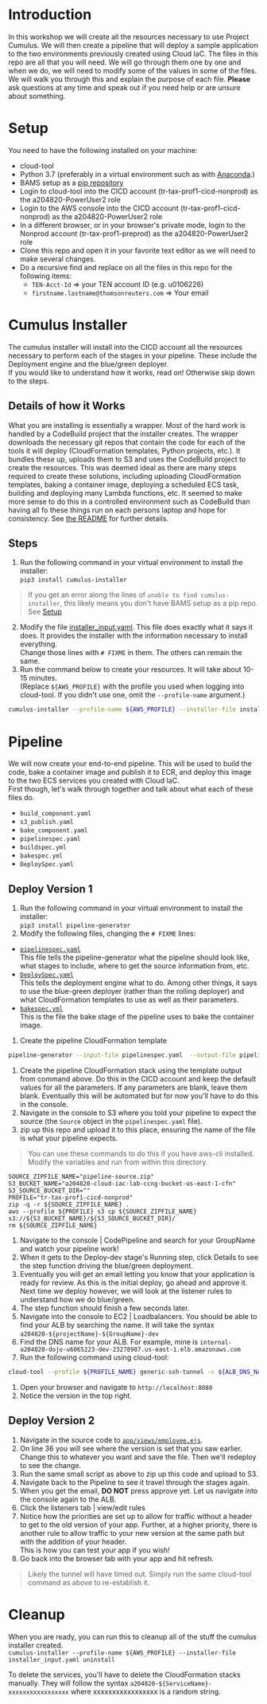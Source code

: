 # Introduction
In this workshop we will create all the resources necessary to use Project Cumulus.  We will then create a pipeline that will deploy a sample application to the two environments previously created using Cloud IaC.  The files in this repo are all that you will need.  We will go through them one by one and when we do, we will need to modify some of the values in some of the files.  We will walk you through this and explain the purpose of each file.  **Please** ask questions at any time and speak out if you need help or are unsure about something.

# Setup
You need to have the following installed on your machine:
* cloud-tool
* Python 3.7 (preferably in a virtual environment such as with [Anaconda](https://www.anaconda.com/distribution/).)
* BAMS setup as a [pip repository](https://thehub.thomsonreuters.com/docs/DOC-2735743)
* Login to cloud-tool into the CICD account (tr-tax-prof1-cicd-nonprod) as the a204820-PowerUser2 role
* Login to the AWS console into the CICD account (tr-tax-prof1-cicd-nonprod) as the a204820-PowerUser2 role
* In a different browser, or in your browser's private mode, login to the Nonprod account (tr-tax-prof1-preprod) as the a204820-PowerUser2 role
* Clone this repo and open it in your favorite text editor as we will need to make several changes.
* Do a recursive find and replace on all the files in this repo for the following items:
  * `TEN-Acct-Id` => your TEN account ID (e.g. u0106226)
  * `firstname.lastname@thomsonreuters.com` => Your email

# Cumulus Installer
The cumulus installer will install into the CICD account all the resources necessary to perform each of the stages in your pipeline.  These include the Deployment engine and the blue/green deployer.  
If you would like to understand how it works, read on!  Otherwise skip down to the steps.

## Details of how it Works
What you are installing is essentially a wrapper.  Most of the hard work is handled by a CodeBuild project that the installer creates.  The wrapper downloads the necessary git repos that contain the code for each of the tools it will deploy (CloudFormation templates, Python projects, etc.).  It bundles these up, uploads them to S3 and uses the CodeBuild project to create the resources.  This was deemed ideal as there are many steps required to create these solutions, including uploading CloudFormation templates, baking a container image, deploying a scheduled ECS task, building and deploying many Lambda functions, etc.  It seemed to make more sense to do this in a controlled environment such as CodeBuild than having all fo these things run on each persons laptop and hope for consistency. See [the README](https://git.sami.int.thomsonreuters.com/project-cumulus/python-cumulus-installer) for further details.

## Steps
1. Run the following command in your virtual environment to install the installer:  
`pip3 install cumulus-installer`  
> If you get an error along the lines of `unable to find cumulus-installer`, this likely means you don't have BAMS setup as a pip repo.  See [Setup](#setup)

2. Modify the file [installer_input.yaml](installer_input.yaml).  This file does exactly what it says it does.  It provides the installer with the information necessary to install everything.  
Change those lines with `# FIXME` in them.  The others can remain the same.
3. Run the command below to create your resources.  It will take about 10-15 minutes.  
(Replace `${AWS_PROFILE}` with the profile you used when logging into cloud-tool.  If you didn't use one, omit the `--profile-name` argument.)  
```sh
cumulus-installer --profile-name ${AWS_PROFILE} --installer-file installer_input.yaml install
```

# Pipeline
We will now create your end-to-end pipeline.  This will be used to build the code, bake a container image and publish it to ECR, and deploy this image to the two ECS services you created with Cloud IaC.  
First though, let's walk through together and talk about what each of these files do.
* `build_component.yaml`
* `s3_publish.yaml`
* `bake_component.yaml`
* `pipelinespec.yaml`
* `buildspec.yml`
* `bakespec.yml`
* `DeploySpec.yaml`


## Deploy Version 1
1. Run the following command in your virtual environment to install the installer:  
`pip3 install pipeline-generator`
1. Modify the following files, changing the `# FIXME` lines:
  * [`pipelinespec.yaml`](pipelinespec.yaml)  
  This file tells the pipeline-generator what the pipeline should look like, what stages to include, where to get the source information from, etc.
  * [`DeploySpec.yaml`](DeploySpec.yaml)  
  This tells the deployment engine what to do.  Among other things, it says to use the blue-green deployer (rather than the rolling deployer) and what CloudFormation templates to use as well as their parameters.
  * [`bakespec.yml`](bakespec.yml)  
  This is the file the bake stage of the pipeline uses to bake the container image.
1. Create the pipeline CloudFormation template  
```sh
pipeline-generator --input-file pipelinespec.yaml  --output-file pipeline-cfn.yaml
```
1. Create the pipeline CloudFormation stack using the template output from command above.  Do this in the CICD account and keep the default values for all the parameters.  If any parameters are blank, leave them blank.  Eventually this will be automated but for now you'll have to do this in the console.  
1. Navigate in the console to S3 where you told your pipeline to expect the source (the `Source` object in the `pipelinespec.yaml` file).
1. zip up this repo and upload it to this place, ensuring the name of the file is what your pipeline expects.
> You can use these commands to do this if you have aws-cli installed.  Modify the variables and run from within this directory.
```shell
SOURCE_ZIPFILE_NAME="pipeline-source.zip"
S3_BUCKET_NAME="a204820-cloud-iac-lab-ccng-bucket-us-east-1-cfn"
S3_SOURCE_BUCKET_DIR=""
PROFILE="tr-tax-prof1-cicd-nonprod"
zip -q -r ${SOURCE_ZIPFILE_NAME} .
aws --profile ${PROFILE} s3 cp ${SOURCE_ZIPFILE_NAME} s3://${S3_BUCKET_NAME}/${S3_SOURCE_BUCKET_DIR}/
rm ${SOURCE_ZIPFILE_NAME}
```

1. Navigate to the console | CodePipeline and search for your GroupName and watch your pipeline work!
1. When it gets to the Deploy-dev stage's Running step, click Details to see the step function driving the blue/green deployment.
1. Eventually you will get an email letting you know that your application is ready for review.  As this is the initial deploy, go ahead and approve it.  Next time we deploy however, we will look at the listener rules to understand how we do blue/green.
1. The step function should finish a few seconds later.
1. Navigate into the console to EC2 | Loadbalancers.  You should be able to find your ALB by searching the name.  It will take the syntax `a204820-${projectName}-${GroupName}-dev`
1. Find the DNS name for your ALB.  For example, mine is `internal-a204820-dojo-u6065223-dev-23278987.us-east-1.elb.amazonaws.com`
1. Run the following command using cloud-tool:  
```sh
cloud-tool --profile ${PROFILE_NAME} generic-ssh-tunnel -c ${ALB_DNS_NAME} -q 80 -r 8080
```
1. Open your browser and navigate to `http://localhost:8080`
1. Notice the version in the top right.

## Deploy Version 2
1. Navigate in the source code to [`app/views/employee.ejs`](app/views/employee.ejs).
1. On line 36 you will see where the version is set that you saw earlier.  Change this to whatever you want and save the file.  Then we'll redeploy to see the change.
1. Run the same small script as above to zip up this code and upload to S3.
1. Navigate back to the Pipeline to see it travel through the stages again.
1. When you get the email, **DO NOT** press approve yet.  Let us navigate into the console again to the ALB.
1. Click the listeners tab | view/edit rules
1. Notice how the priorities are set up to allow for traffic without a header to get to the old version of your app.  Further, at a higher priority, there is another rule to allow traffic to your new version at the same path but with the addition of your header.  
This is how you can test your app if you wish!
1. Go back into the browser tab with your app and hit refresh.  
> Likely the tunnel will have timed out.  Simply run the same cloud-tool command as above to re-establish it.

# Cleanup
When you are ready, you can run this to cleanup all of the stuff the cumulus installer created.  
`cumulus-installer --profile-name ${AWS_PROFILE} --installer-file installer_input.yaml uninstall`

To delete the services, you'll have to delete the CloudFormation stacks manually.  They will follow the syntax `a204820-${ServiceName}-xxxxxxxxxxxxxxxxx` where xxxxxxxxxxxxxxxxx is a random string.
